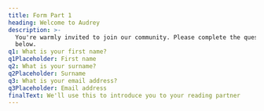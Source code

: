 ```yaml
---
title: Form Part 1
heading: Welcome to Audrey
description: >-
  You're warmly invited to join our community. Please complete the questions
  below.
q1: What is your first name?
q1Placeholder: First name
q2: What is your surname?
q2Placeholder: Surname
q3: What is your email address?
q3Placeholder: Email address
finalText: We'll use this to introduce you to your reading partner
---
```


